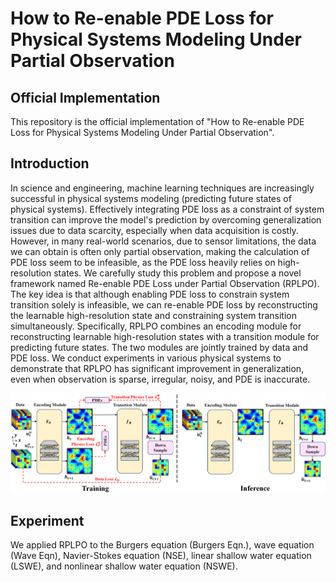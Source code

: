 # How to Re-enable PDE Loss for Physical Systems Modeling Under Partial Observation

## Official Implementation

This repository is the official implementation of "How to Re-enable PDE Loss for Physical Systems Modeling Under Partial Observation". 

## Introduction

In science and engineering, machine learning techniques are increasingly successful in physical systems modeling (predicting future states of physical systems).
Effectively integrating PDE loss as a constraint of system transition can improve the model's prediction by overcoming generalization issues due to data scarcity, especially when data acquisition is costly. However, in many real-world scenarios, due to sensor limitations, the data we can obtain is often only partial observation, making the calculation of PDE loss seem to be infeasible, as the PDE loss heavily relies on high-resolution states. We carefully study this problem and propose a novel framework named Re-enable PDE Loss under Partial Observation (RPLPO). The key idea is that although enabling PDE loss to constrain system transition solely is infeasible, we can re-enable PDE loss by reconstructing the learnable high-resolution state and constraining system transition simultaneously. Specifically, RPLPO combines an encoding module for reconstructing learnable high-resolution states with a transition module for predicting future states. The two modules are jointly trained by data and PDE loss. We conduct experiments in various physical systems to demonstrate that RPLPO has significant improvement in generalization, even when observation is sparse, irregular, noisy, and PDE is inaccurate. 

![PICL. Base-training period (left): the encoding module is trained with a physics loss without available fine-grained data, and the transition module is trained with a combination of data loss and physics loss. Inference Period (right): given a coarse-grained observation to predict the future coarse-grained observations.](fig.png)

## Experiment

We applied RPLPO to the Burgers equation (Burgers Eqn.), wave equation (Wave Eqn), Navier-Stokes equation (NSE), linear shallow water equation (LSWE), and nonlinear shallow water equation (NSWE).